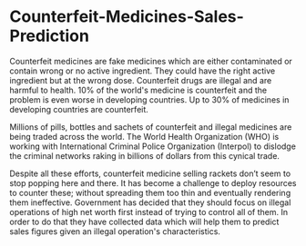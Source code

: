# Counterfeit-Medicines-Sales-Prediction
Counterfeit medicines are fake medicines which are either contaminated or contain wrong or no active ingredient. They could have the right active ingredient but at the wrong dose. Counterfeit drugs are illegal and are harmful to health. 10% of the world's medicine is counterfeit and the problem is even worse in developing countries. Up to 30% of medicines in developing countries are counterfeit.


Millions of pills, bottles and sachets of counterfeit and illegal medicines are being traded across the world. The World Health Organization (WHO) is working with International Criminal Police Organization (Interpol) to dislodge the criminal networks raking in billions of dollars from this cynical trade. 

Despite all these efforts, counterfeit medicine selling rackets don’t seem to stop popping here and there. It has become a challenge to deploy resources to counter these; without spreading them too thin and eventually rendering them ineffective. Government has decided that they should focus on illegal operations of high net worth first instead of trying to control all of them. In order to do that they have collected data which will help them to predict sales figures given an illegal operation's characteristics.